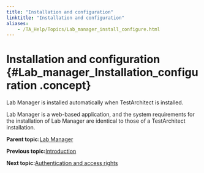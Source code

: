 ```yaml
--- 
title: "Installation and configuration"
linktitle: "Installation and configuration"
aliases: 
    - /TA_Help/Topics/Lab_manager_install_configure.html
---
```

# Installation and configuration {#Lab_manager_Installation_configuration .concept}

Lab Manager is installed automatically when TestArchitect is installed.

Lab Manager is a web-based application, and the system requirements for the installation of Lab Manager are identical to those of a TestArchitect installation.

**Parent topic:**[Lab Manager](../../TA_Help/Topics/Lab_manager.html)

**Previous topic:**[Introduction](../../TA_Help/Topics/Lab_manager_intro.html)

**Next topic:**[Authentication and access rights](../../TA_Help/Topics/Lab_manager_authentication.html)

